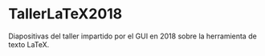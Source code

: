 # TallerLaTeX2018
Diapositivas del taller impartido por el GUI en 2018 sobre la herramienta de texto LaTeX.
